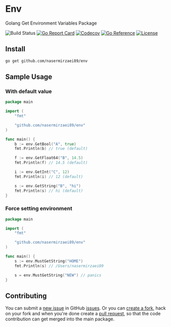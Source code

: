 # Env

Golang Get Environment Variables Package

![Build Status](https://github.com/nasermirzaei89/env/actions/workflows/build.yml/badge.svg)
[![Go Report Card](https://goreportcard.com/badge/github.com/nasermirzaei89/env)](https://goreportcard.com/report/github.com/nasermirzaei89/env)
[![Codecov](https://codecov.io/gh/nasermirzaei89/env/branch/master/graph/badge.svg)](https://codecov.io/gh/nasermirzaei89/env)
[![Go Reference](https://pkg.go.dev/badge/github.com/nasermirzaei89/env.svg)](https://pkg.go.dev/github.com/nasermirzaei89/env)
[![License](https://img.shields.io/github/license/nasermirzaei89/env)](https://raw.githubusercontent.com/nasermirzaei89/env/master/LICENSE)

## Install

```sh
go get github.com/nasermirzaei89/env
```

## Sample Usage

### With default value

```go
package main

import (
	"fmt"

	"github.com/nasermirzaei89/env"
)

func main() {
	b := env.GetBool("A", true)
	fmt.Println(b) // true (default)

	f := env.GetFloat64("B", 14.5)
	fmt.Println(f) // 14.5 (default)

	i := env.GetInt("C", 12)
	fmt.Println(i) // 12 (default)

	s := env.GetString("B", "hi")
	fmt.Println(s) // hi (default)
}
```

### Force setting environment

```go
package main

import (
	"fmt"

	"github.com/nasermirzaei89/env"
)

func main() {
	s := env.MustGetString("HOME")
	fmt.Println(s) // /Users/nasermirzaei89

	s = env.MustGetString("NEW") // panics
}
```

## Contributing

You can submit a [new issue](https://github.com/nasermirzaei89/env/issues/new) in
GitHub [issues](https://github.com/nasermirzaei89/env/issues).
Or you can [create a fork](https://help.github.com/articles/fork-a-repo), hack on your fork and when you're done create
a [pull request](https://help.github.com/articles/fork-a-repo#pull-requests), so that the code contribution can get
merged into the main package.
